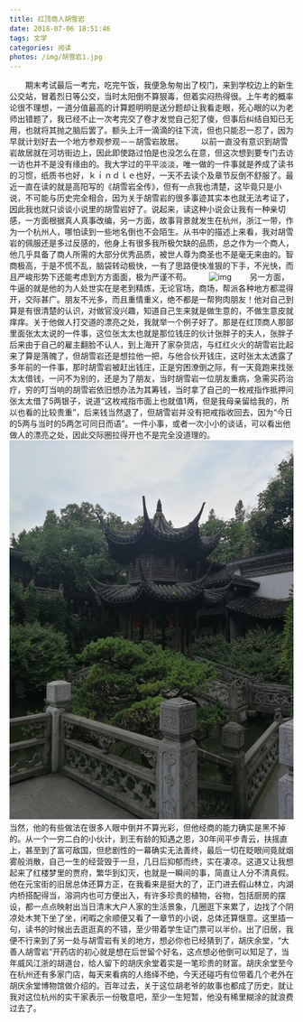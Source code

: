 ```yaml
---
title: 红顶商人胡雪岩
date: 2018-07-06 18:51:46
tags: 文学
categories: 阅读
photos: /img/胡雪岩1.jpg
---
```


　　期末考试最后一考完，吃完午饭，我便急匆匆出了校门，来到学校边上的新生公交站，冒着烈日等公交，当时太阳倒不算狠毒，但着实闷热得很。上午考的概率论很不理想，一道分值最高的计算题明明是送分题却让我看走眼，死心眼的以为老师出错题了，我已经不止一次考完交了卷才发觉自己犯了傻，但事后纠结自知已无用，也就将其抛之脑后罢了。额头上汗一滴滴的往下流，但也只能忍一忍了，因为早就计划好去一个地方参观参观－－胡雪岩故居。
　　以前一直没有意识到胡雪岩故居就在河坊街边上，因此即使路过怕是也没怎么在意，但这次想到要专门去访一访也并不是没有缘由的。我大学过的平平淡淡，唯一做的一件事就是养成了读书的习惯，纸质书也好，ｋｉｎｄｌｅ也好，一天不去读个及章节反倒不舒服了。最近一直在读的就是高阳写的《胡雪岩全传》，但有一点我也清楚，这毕竟只是小说，不可能与历史完全相合，因为关于胡雪岩的很多事迹其实本也就无法考证了，因此我也就只谈谈小说里的胡雪岩好了。说起来，读这种小说会让我有一种亲切感，一方面根据真人真事改编，另一方面，故事背景就发生在杭州，浙江一带，作为一个杭州人，哪怕读到一些地名倒也不会陌生。从书中的描述上来看，我对胡雪岩的佩服还是多过反感的，他身上有很多我所极欠缺的品质，总之作为一个商人，他几乎具备了商人所需的大部分优秀品质，被世人尊为商圣也不是毫无来由的。智商极高，于是不慌不乱，脑袋转动极快，一有了思路便快准狠的下手，不光快，而且严峻形势下还能考虑到方方面面，极为严谨不苟。
　　![img](/img/胡雪岩2.jpg)
　　另一方面，牛逼的就是他的为人处世实在是老到精炼，无论官场，商场，帮派各种地方都混得开，交际甚广。朋友不光多，而且重情重义，绝不都是一帮狗肉朋友！他对自己到算是有很清楚的认识，对做官没兴趣，知道自己生来就是做生意的，不做生意皮就痒痒。关于他做人打交道的漂亮之处，我就举一个例子好了。那是在红顶商人那部里面张太太说的一件事，这位张太太也就是那位钱庄的伙计张胖子的夫人，张胖子后来由于自己的雇主翻脸不认人，到上海开了家杂货店，与红红火火的胡雪岩比起来了算是落魄了，但胡雪岩还是想拉他一把，与他合伙开钱庄，这时张太太透露了多年前的一件事，那时胡雪岩被赶出钱庄，正是穷困潦倒之际，有一天竟跑来找张太太借钱，一问不为别的，还是为了朋友，当时胡雪岩一位朋友重病，急需买药治疗，穷的叮当响的胡雪岩依旧想办法为其筹钱，当时拿了自己的一枚戒指作抵押问张太太借了5两银子，说道“这枚戒指市面上也就值1两，但是我母亲留给我的，所以也看的比较贵重”，后来钱当然退了，但胡雪岩并没有把戒指收回去，因为“今日的5两与当时的5两怎可同日而语”。一件小事，或者一次小小的谈话，可以看出他做人的漂亮之处，因此交际圈拉得开也不是完全没道理的。
　　![img](/img/胡雪岩3.jpg)
　　当然，他的有些做法在很多人眼中倒并不算光彩，但他经商的能力确实是黑不掉的。从一个一穷二白的小伙计，到王有龄的知遇之恩，30年间平步青云，扶摇直上，甚至到了富可敌国，但悲剧性的一幕确实无法善终，最后一切在眨眼间竟就烟雾般消散，自己一生的经营毁于一旦，几日后抑郁而终，实在凄凉。这道又让我想起来了红楼梦里的贾府，繁华到幻灭，也就是一瞬间的事，简直让人分不清真假。他在元宝街的旧居总体还算方正，在我看来是挺大的了，正门进去假山林立，内湖内桥搭配得当，溶洞内也可方便出入，有许多珍贵的植物，谷物，包括厨房的摆设，都一点点映射出当日清末大户人家的生活景象，几圈逛下来累了，边找了个阴凉处木凳下坐了坐，闲暇之余顺便又看了一章节的小说，总体还算惬意。这里插一句，读书的时候出去逛逛真的不错，至少带着学生证门票可以半价。出了旧居，我便不行来到了另一处与胡雪岩有关的地方，想必你也已经猜到了，胡庆余堂，“大善人胡雪岩”开药店的初心就是想在后世留个好名，这点想必他倒可以知足了，当年威风江浙的胡道台，给人留下的胡庆余堂着实是一笔珍贵的财富。胡庆余堂至今在杭州还有多家门店，每天来看病的人络绎不绝，今天还碰巧有位带着几个老外在胡庆余堂博物馆做介绍的。百年过去，关于这位胡老爷的故事也都成了历史，就让我对这位杭州的实干家表示一份敬意吧，至少一生短暂，他没有稀里糊涂的就浪费过去了。
